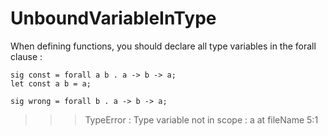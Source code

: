 # UnboundVariableInType

When defining functions, you should declare all type variables in the forall clause :

```
sig const = forall a b . a -> b -> a;
let const a b = a;

sig wrong = forall b . a -> b -> a;
```
>>>TypeError : Type variable not in scope : a at fileName 5:1
